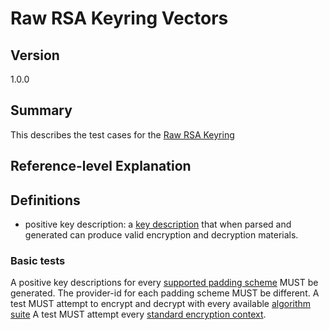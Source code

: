 [//]: # "Copyright Amazon.com Inc. or its affiliates. All Rights Reserved."
[//]: # "SPDX-License-Identifier: CC-BY-SA-4.0"

# Raw RSA Keyring Vectors

## Version

1.0.0

## Summary

This describes the test cases for the [Raw RSA Keyring](../../raw-rsa-keyring.md)

## Reference-level Explanation

## Definitions

- positive key description: a [key description](../key-description.md) that when parsed and generated can produce
  valid encryption and decryption materials.

### Basic tests

A positive key descriptions for every [supported padding scheme](../../raw-rsa-keyring.md#supported-padding-schemes) MUST be generated.
The provider-id for each padding scheme MUST be different.
A test MUST attempt to encrypt and decrypt
with every available [algorithm suite](../../algorithm-suites.md#algorithm-suite-id)
A test MUST attempt every [standard encryption context](./encryption-context.md#standard-encryption-contexts).
